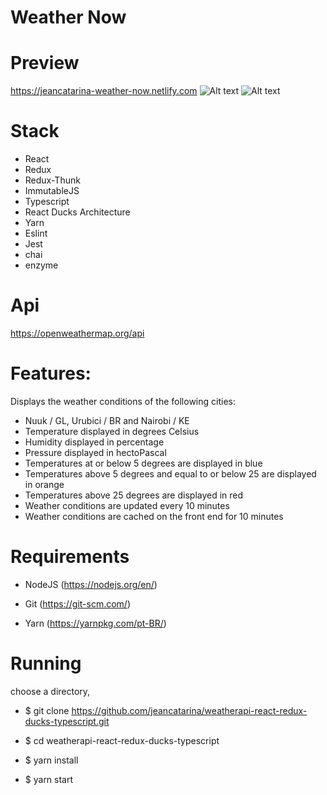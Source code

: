 # Weather Now
# Preview
https://jeancatarina-weather-now.netlify.com
![Alt text](https://github.com/jeancatarina/weatherapi-react-redux-ducks-typescript/blob/master/github/weatherNow2.gif?raw=true)
![Alt text](https://github.com/jeancatarina/weatherapi-react-redux-ducks-typescript/blob/master/github/loadDataError.gif?raw=true)

# Stack
- React
- Redux
- Redux-Thunk
- ImmutableJS
- Typescript
- React Ducks Architecture
- Yarn
- Eslint
- Jest
- chai
- enzyme

# Api
https://openweathermap.org/api

# Features:
Displays the weather conditions of the following cities:
- Nuuk / GL, Urubici / BR and Nairobi / KE
- Temperature displayed in degrees Celsius
- Humidity displayed in percentage
- Pressure displayed in hectoPascal
- Temperatures at or below 5 degrees are displayed in blue
- Temperatures above 5 degrees and equal to or below 25 are displayed
in orange
- Temperatures above 25 degrees are displayed in red
- Weather conditions are updated every 10 minutes
- Weather conditions are cached on the front end for 10 minutes
  
# Requirements

 - NodeJS (https://nodejs.org/en/)
 
 - Git (https://git-scm.com/)
 
 - Yarn (https://yarnpkg.com/pt-BR/)
 
# Running

choose a directory, 

- $ git clone https://github.com/jeancatarina/weatherapi-react-redux-ducks-typescript.git

- $ cd weatherapi-react-redux-ducks-typescript

- $ yarn install

- $ yarn start
